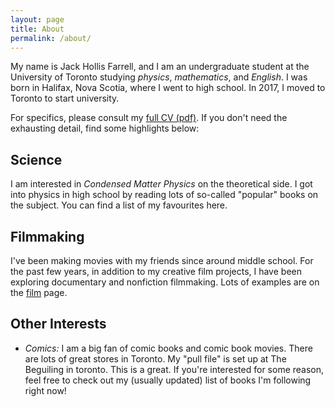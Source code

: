 ```yaml
---
layout: page
title: About
permalink: /about/
---
```

My name is Jack Hollis Farrell, and I am an undergraduate student at the University of Toronto studying *physics*, *mathematics*, and *English*.
I was born in Halifax, Nova Scotia, where I went to high school.  In 2017, I moved to Toronto to start university.  

For specifics, please consult my [full CV (pdf)](/assets/CV.pdf). If you don't need the exhausting detail, find some highlights below:

## Science
I am interested in *Condensed Matter Physics* on the theoretical side.  I got into physics in high school by reading lots of so-called "popular" books on the subject.  You can find a list of my favourites here.

## Filmmaking
 I've been making movies with my friends since around middle school.  For the past few years, in addition to my creative film projects, I have been exploring documentary and nonfiction filmmaking.  Lots of examples are on the <a href = "/film/">film</a> page.

## Other Interests
- *Comics:* I am a big fan of comic books and comic book movies.  There are lots of great stores in Toronto.  My "pull file" is set up at The Beguiling in toronto.  This is a great.  If you're interested for some reason, feel free to check out my (usually updated) list of books I'm following right now!
